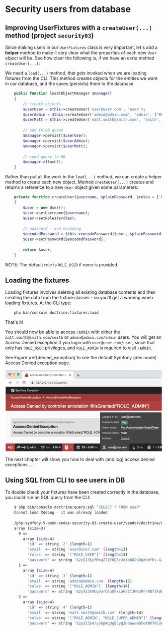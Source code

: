 

# Security users from database

## Improving UserFixtures with a `createUser(...)` method (project `security03`)

Since making users in our `UserFixtures` class is very important, let's add a **helper** method to make it very clear what the properties of each new `User` object will be. See how clear the following is, if we have an exrta method `createUser(...)`:


We need a `load(...)` method, that gets invoked when we are loading fixtures from the CLI. This method creates objects for the entities we want in our database, and the saves (persists) them to the database:
```php
    public function load(ObjectManager $manager)
    {
        // create objects
        $userUser = $this->createUser('user@user.com', 'user');
        $userAdmin = $this->createUser('admin@admin.com', 'admin', ['ROLE_ADMIN']);
        $userMatt = $this->createUser('matt.smith@smith.com', 'smith', ['ROLE_ADMIN', 'ROLE_SUPER_ADMIN']);

        // add to DB queue
        $manager->persist($userUser);
        $manager->persist($userAdmin);
        $manager->persist($userMatt);

        // send query to DB
        $manager->flush();
    }
```

Rather than put all the work in the `load(...)` method, we can create a helper method to create each new object. Method `createUser(...)` creates and returns a reference to a new `User` object given some parameters:

```php
    private function createUser($username, $plainPassword, $roles = ['ROLE_USER']):User
    {
        $user = new User();
        $user->setUsername($username);
        $user->setRoles($roles);

        // password - and encoding
        $encodedPassword = $this->encodePassword($user, $plainPassword);
        $user->setPassword($encodedPassword);

        return $user;
    }
```

NOTE: The default role is `ROLE_USER` if none is provided.


## Loading the fixtures

Loading fixtures involves deleting all existing database contents and then creating the data from the fixture classes - so you'll get a warning when loading fixtures. At the CLI type:

```bash
    php bin/console doctrine:fixtures:load
```

That's it!

You should now be able to access `/admin` with either the `matt.smith@smith.com/smith` or `admin@admin.com/admin` users. You will get an Access Denied exception if you login with `user@user.com/user`, since that only has `ROLE_USER` privileges, and `ROLE_ADMIN` is required to visit `/admin`.

See Figure \ref{denied_exception} to see the default Symfony (dev mode) Access Denied exception page.

![Screenshot of Default Symfony access denied page. \label{denied_exception}](./03_figures/part06_security/8_access_denied.png)

The next chapter will show you how to deal with (and log) access denied exceptions ...

## Using SQL from CLI to see users in DB

To double check your fixtures have been created correctly in the database, you could run an SQL query from the CLI:

```bash
    $ php bin/console doctrine:query:sql "SELECT * FROM user"
    Cannot load Xdebug - it was already loaded
    
    /php-symfony-5-book-codes-security-03-create-user/vendor/doctrine/dbal/lib/Doctrine/DBAL/Tools/Dumper.php:71:
    array (size=3)
      0 => 
        array (size=4)
          'id' => string '2' (length=1)
          'email' => string 'user@user.com' (length=13)
          'roles' => string '["ROLE_USER"]' (length=13)
          'password' => string '$2y$13$yfMogZlZfDQ3cJeib6Q2kOqXemYBs.4/AnyK/RbAFp69.360N60ai' (length=60)
      1 => 
        array (size=4)
          'id' => string '3' (length=1)
          'email' => string 'admin@admin.com' (length=15)
          'roles' => string '["ROLE_ADMIN"]' (length=14)
          'password' => string '$2y$13$9UyVwrOluOkxLaH57IJM7uPF/NN7iKdBby.z9im2vx4531elfT80a' (length=60)
      2 => 
        array (size=4)
          'id' => string '4' (length=1)
          'email' => string 'matt.smith@smith.com' (length=14)
          'roles' => string '["ROLE_ADMIN", "ROLE_SUPER_ADMIN"]' (length=34)
          'password' => string '$2y$13$4/yo6pKgUgECygZHbawemOSeANK78Cu6bGtKKbSgByFLFxASSlC3u' (length=60)
```